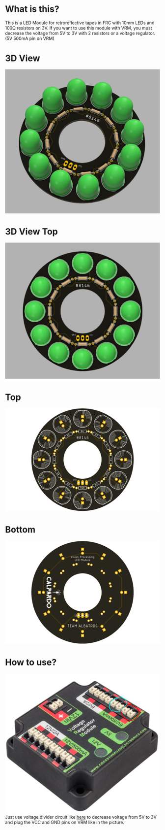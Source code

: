 # What is this?
This is a LED Module for retroreflective tapes in FRC with 10mm LEDs and 100Ω resistors on 3V. If you want to use this module with VRM, you must decrease the voltage from 5V to 3V with 2 resistors or a voltage regulator. (5V 500mA pin on VRM)

# 3D View
![alt text](https://github.com/CALPARDO/FRC-VP-LED-Module-PCB/blob/main/a1.PNG?raw=true)

# 3D View Top
![alt text](https://github.com/CALPARDO/FRC-VP-LED-Module-PCB/blob/main/top.PNG?raw=true)

# Top
![alt text](https://github.com/CALPARDO/FRC-VP-LED-Module-PCB/blob/main/rendertop.png?raw=true)

# Bottom
![alt text](https://github.com/CALPARDO/FRC-VP-LED-Module-PCB/blob/main/renderbottom.png?raw=true)

# How to use?
![alt text](https://github.com/CALPARDO/FRC-VP-LED-Module-PCB/blob/main/vrmpng.PNG?raw=true)
Just use voltage divider circuit like [here]("http://www.learningaboutelectronics.com/images/Voltage-divider-example.png") to decrease voltage from 5V to 3V and plug the VCC and GND pins on VRM like in the picture.

